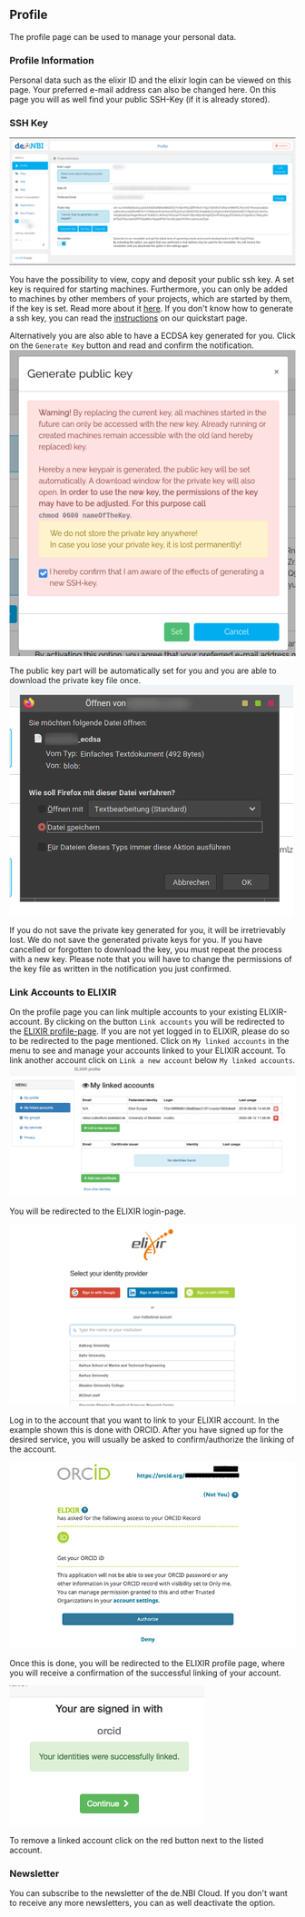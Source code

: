 ## Profile

The profile page can be used to manage your personal data.

### Profile Information

Personal data such as the elixir ID and the elixir login can be viewed on this page.
Your preferred e-mail address can also be changed here. 
On this page you will as well find your public SSH-Key (if it is already stored).


### SSH Key

![setcopypublickey](img/profile_page.png)

You have the possibility to view, copy and deposit your public ssh key. A set key is required for starting machines. Furthermore, you can only be added to machines by other members of your projects, which are started by them, if the key is set. 
Read more about it [here](../simple_vm/new_instance.md#3-grant-access-for-project-members).
If you don't know how to generate a ssh key,  you can read the [instructions](../quickstart.md#generate-ssh-keys) on our quickstart page.

Alternatively you are also able to have a ECDSA key generated for you. Click on the `Generate Key` button and read and confirm the notification.  
![setcopypublickey](img/generate_key_notification.png)  

The public key part will be automatically set for you and you are able to download the private key file once.  
![setcopypublickey](img/generate_key_download.png)  

If you do not save the private key generated for you, it will be irretrievably lost. We do not save the generated private keys for you. If you have cancelled or forgotten to download the key, you must repeat the process with a new key.
Please note that you will have to change the permissions of the key file as written in the notification you just confirmed.

### Link Accounts to ELIXIR

On the profile page you can link multiple accounts to your existing ELIXIR-account.
By clicking on the button `Link accounts` you will be redirected to the [ELIXIR profile-page](https://perun.elixir-czech.cz/fed/profile/#identities "ELIXIR profile"). If you are not yet logged in to ELIXIR, please do so to be redirected to the page mentioned. Click on `My linked accounts` in the menu to see and manage your accounts linked to your ELIXIR account. 
To link another account click on `Link a new account` below `My linked accounts`. 
![accountlinkingpage](img/linked_accounts.png)

You will be redirected to the ELIXIR login-page. 

![elixirlogin](img/elixir_login.png)

Log in to the account that you want to link to your ELIXIR account. In the example shown this is done with ORCID.
After you have signed up for the desired service, you will usually be asked to confirm/authorize the linking of the account.
 
![authorizeorcid](img/authorize_linking.png)

Once this is done, you will be redirected to the ELIXIR profile page, where you will receive a confirmation of the successful linking of your account. 

![confirmlinking](img/success_linking.png)

To remove a linked account click on the red button next to the listed account.

### Newsletter

You can subscribe to the newsletter of the de.NBI Cloud. If you don't want to receive any more newsletters, you can as well deactivate the option.
